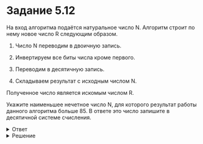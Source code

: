 # Задание 5.12

На вход алгоритма подаётся натуральное число N. Алгоритм строит по нему новое число R следующим образом.

1. Число N переводим в двоичную запись.

2. Инвертируем все биты числа кроме первого.

3. Переводим в десятичную запись.

4. Складываем результат с исходным числом N.

Полученное число является искомым числом R.

Укажите наименьшее нечетное число N, для которого результат работы данного алгоритма больше 85. В ответе это число запишите в десятичной системе счисления. 

<details>
<summary>Ответ</summary>
33
</details>

<details>
<summary>Решение</summary>

```python
a = []
for n in range(1000):
    r = bin(n)[2:]
    first = r[0]
    r = r[1:]
    r = r.replace(’0’, ’*’)
    r = r.replace(’1’, ’0’)
    r = r.replace(’*’, ’1’)
    r = first + r
    rez = int(r, 2) + n
    if n % 2 != 0 and rez > 85:
        a.append(n)
print(min(a))
```

</details>
